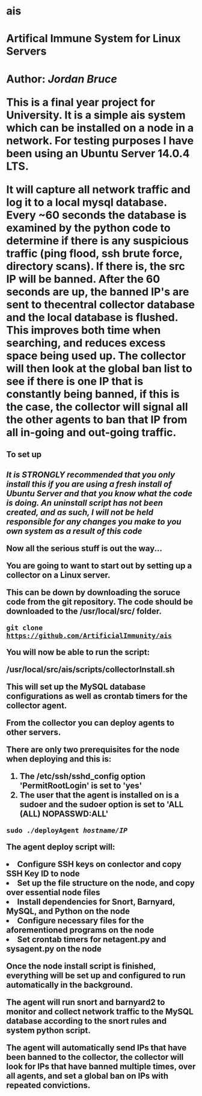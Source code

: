 # ais
<h1>Artifical Immune System for Linux Servers<h1>

Author: <i>Jordan Bruce</i>

This is a final year project for University. It is a simple ais system which can be installed on a node in a network. For testing purposes I have been using an Ubuntu Server 14.0.4 LTS. 

It will capture all network traffic and log it to a local mysql database. Every ~60 seconds the database is examined by the python code to determine if there is any suspicious traffic (ping flood, ssh brute force, directory scans). If there is, the src IP will be banned. After the 60 seconds are up, the banned IP's are sent to thecentral collector database and the local database is flushed. This improves both time when searching, and reduces excess space being used up. The collector will then look at the global ban list to see if there is one IP that is constantly being banned, if this is the case, the collector will signal all the other agents to ban that IP from all in-going and out-going traffic.

<h2>To set up<h2>

<b><i>It is STRONGLY recommended that you only install this if you are using a fresh install of Ubuntu Server and that you know what the code is doing. An uninstall script has not been created, and as such, I will not be held responsible for any changes you make to you own system as a result of this code</i></b>

Now all the serious stuff is out the way...

You are going to want to start out by setting up a collector on a Linux server.

This can be down by downloading the soruce code from the git repository. The code should be downloaded to the /usr/local/src/ folder.

<code>git clone https://github.com/ArtificialImmunity/ais</code>

You will now be able to run the script:

/usr/local/src/ais/scripts/collectorInstall.sh

This will set up the MySQL database configurations as well as crontab timers for the collector agent.

From the collector you can deploy agents to other servers. 

There are only two prerequisites for the node when deploying and this is:

1. The /etc/ssh/sshd_config option 'PermitRootLogin' is set to 'yes'
2. The user that the agent is installed on is a sudoer and the sudoer option is set to 'ALL (ALL) NOPASSWD:ALL'

<code>sudo ./deployAgent <i>hostname/IP</i></code>



The agent deploy script will:
    <li>Configure SSH keys on conlector and copy SSH Key ID to node</li>
    <li>Set up the file structure on the node, and copy over essential node files</li>
    <li>Install dependencies for Snort, Barnyard, MySQL, and Python on the node</li>
    <li>Configure necessary files for the aforementioned programs on the node</li>
    <li>Set crontab timers for netagent.py and sysagent.py on the node</li>

Once the node install script is finished, everything will be set up and configured to run automatically in the background.

The agent will run snort and barnyard2 to monitor and collect network traffic to the MySQL database according to the snort rules and system python script.

The agent will automatically send IPs that have been banned to the collector, the collector will look for IPs that have banned multiple times, over all agents, and set a global ban on IPs with repeated convictions.
